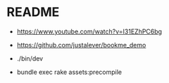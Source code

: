 # README

- https://www.youtube.com/watch?v=I31EZhPC6bg

- https://github.com/justalever/bookme_demo

- ./bin/dev

- bundle exec rake assets:precompile
